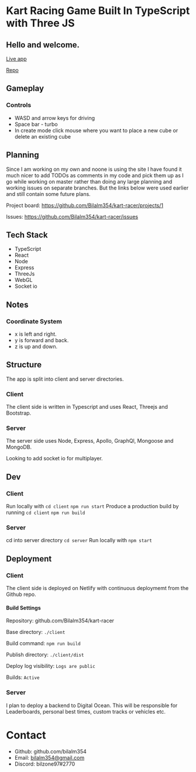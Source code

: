 # Kart Racing Game Built In TypeScript with Three JS

## Hello and welcome.

[Live app](https://kart-racer.netlify.com)

[Repo](https://github.com/Bilalm354/kart-racer)

## Gameplay 

### Controls 
- WASD and arrow keys for driving 
- Space bar - turbo
- In create mode click mouse where you want to place a new cube or delete an existing cube

## Planning

Since I am working on my own and noone is using the site I have found it much nicer to add TODOs as comments in my code and pick them up as I go while working on master rather than doing any large planning and working issues on separate branches. But the links below were used earlier and still contain some future plans.

Project board: https://github.com/Bilalm354/kart-racer/projects/1

Issues: https://github.com/Bilalm354/kart-racer/issues

## Tech Stack 
- TypeScript
- React 
- Node 
- Express 
- ThreeJs
- WebGL
- Socket io

## Notes

### Coordinate System
- x is left and right.  
- y is forward and back.  
- z is up and down. 

## Structure 

The app is split into client and server directories. 

### Client

The client side is written in Typescript and uses React, Threejs and Bootstrap. 

### Server

The server side uses Node, Express, Apollo, GraphQl, Mongoose and MongoDB.

Looking to add socket io for multiplayer. 

## Dev

### Client

Run locally with
 `cd client`
 `npm run start`
Produce a production build by running
 `cd client`
 `npm run build`

### Server

cd into server directory 
 `cd server`
Run locally with 
 `npm start`

## Deployment 

### Client

The client side is deployed on Netlify with continuous deploymemt from the Github repo. 

#### Build Settings

Repository: github.com/Bilalm354/kart-racer

Base directory: `./client`

Build command: `npm run build`

Publish directory: `./client/dist`

Deploy log visibility: `Logs are public`

Builds: `Active`

### Server

I plan to deploy a backend to Digital Ocean. This will be responsible for Leaderboards, personal best times, custom tracks or vehicles etc. 

# Contact

*   Github: github.com/bilalm354
*   Email: bilalm354@gmail.com
*   Discord: bilzone97#2770
